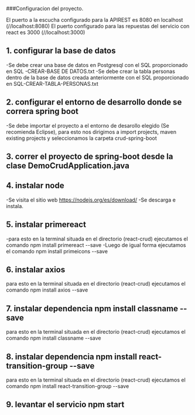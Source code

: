 ###Configuracion del proyecto.

El puerto a la escucha configurado para la APIREST es 8080 en localhost (//localhost:8080)
El puerto configurado para las repuestas del servicio con react es 3000 (//localhost:3000)

## 1. configurar la base de datos 
-Se debe crear una base de datos en Postgresql con el SQL proporcionado en SQL -CREAR-BASE DE DATOS.txt
-Se debe crear la tabla personas dentro de la base de datos creada anteriormente con el SQL proporcionado en SQL-CREAR-TABLA-PERSONAS.txt
## 2. configurar el entorno de desarrollo donde se correra spring boot
-Se debe importar el proyecto a el entorno de desarollo elegido (Se recomienda Eclipse), para esto nos dirigimos a import projects, maven existing projects y seleccionamos la carpeta crud-spring-boot
## 3. correr el proyecto de spring-boot desde la clase DemoCrudApplication.java
## 4. instalar node
-Se visita el sitio web https://nodejs.org/es/download/
-Se descarga e instala.
## 5. instalar primereact
-para esto en la terminal situada en el directorio (react-crud) ejecutamos el comando npm install primereact --save
-Luego de igual forma ejecutamos el comando npm install primeicons --save
## 6. instalar axios
para esto en la terminal situada en el directorio (react-crud) ejecutamos el comando npm install axios --save
## 7. instalar dependencia npm install classname --save
para esto en la terminal situada en el directorio (react-crud) ejecutamos el comando npm install classname --save
## 8. instalar dependencia npm install react-transition-group --save
para esto en la terminal situada en el directorio (react-crud) ejecutamos el comando npm install react-transition-group --save
## 9. levantar el servicio npm start


